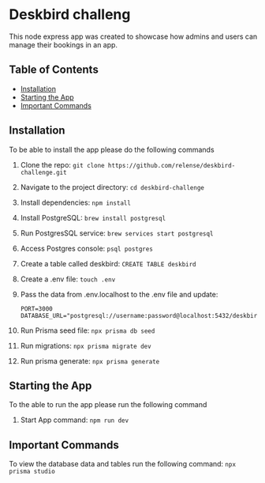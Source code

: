 # Deskbird challeng

This node express app was created to showcase how admins and users can manage their bookings in an app.

## Table of Contents

- [Installation](#installation)
- [Starting the App](#starting-the-app)
- [Important Commands](#important-commands)

## Installation

To be able to install the app please do the following commands

1. Clone the repo:
   ```git clone https://github.com/relense/deskbird-challenge.git```

2. Navigate to the project directory:
   ```cd deskbird-challenge```

3. Install dependencies:
   ```npm install```

4. Install PostgreSQL:
    ```brew install postgresql```

5. Run PostgresSQL service:
    ```brew services start postgresql```

6. Access Postgres console:
    ```psql postgres```

7. Create a table called deskbird:
    ```CREATE TABLE deskbird```

8. Create a .env file:
    ```touch .env```

9. Pass the data from .env.localhost to the .env file and update:

    ```
    PORT=3000
    DATABASE_URL="postgresql://username:password@localhost:5432/deskbird"
    ```

10. Run Prisma seed file:
    ```npx prisma db seed```

11. Run migrations:
    ```npx prisma migrate dev```

12. Run prisma generate:
    ```npx prisma generate```
    
## Starting the App

To the able to run the app please run the following command

1. Start App command:
    ```npm run dev```

## Important Commands

To view the database data and tables run the following command:
    ```npx prisma studio```
